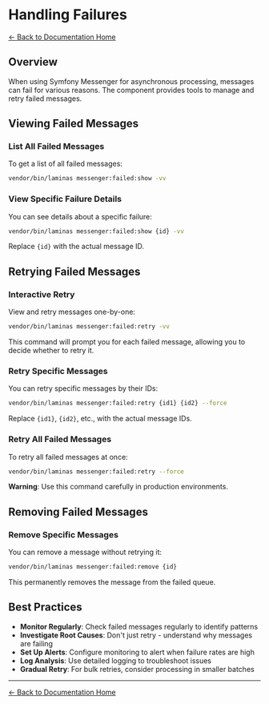 # Handling Failures

[← Back to Documentation Home](index.md)

## Overview

When using Symfony Messenger for asynchronous processing, messages can fail for various reasons. The component provides tools to manage and retry failed messages.

## Viewing Failed Messages

### List All Failed Messages

To get a list of all failed messages:

```bash
vendor/bin/laminas messenger:failed:show -vv
```

### View Specific Failure Details

You can see details about a specific failure:

```bash
vendor/bin/laminas messenger:failed:show {id} -vv
```

Replace `{id}` with the actual message ID.

## Retrying Failed Messages

### Interactive Retry

View and retry messages one-by-one:

```bash
vendor/bin/laminas messenger:failed:retry -vv
```

This command will prompt you for each failed message, allowing you to decide whether to retry it.

### Retry Specific Messages

You can retry specific messages by their IDs:

```bash
vendor/bin/laminas messenger:failed:retry {id1} {id2} --force
```

Replace `{id1}`, `{id2}`, etc., with the actual message IDs.

### Retry All Failed Messages

To retry all failed messages at once:

```bash
vendor/bin/laminas messenger:failed:retry --force
```

**Warning**: Use this command carefully in production environments.

## Removing Failed Messages

### Remove Specific Messages

You can remove a message without retrying it:

```bash
vendor/bin/laminas messenger:failed:remove {id}
```

This permanently removes the message from the failed queue.

## Best Practices

- **Monitor Regularly**: Check failed messages regularly to identify patterns
- **Investigate Root Causes**: Don't just retry - understand why messages are failing
- **Set Up Alerts**: Configure monitoring to alert when failure rates are high
- **Log Analysis**: Use detailed logging to troubleshoot issues
- **Gradual Retry**: For bulk retries, consider processing in smaller batches

---

[← Back to Documentation Home](index.md)
